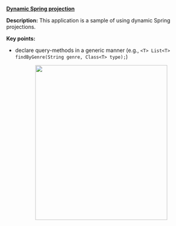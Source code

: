 **[Dynamic Spring projection](https://github.com/AnghelLeonard/Hibernate-SpringBoot/tree/master/HibernateSpringBootDynamicProjection)**
  
**Description:** This application is a sample of using dynamic Spring projections.

**Key points:**
- declare query-methods in a generic manner (e.g., `<T> List<T> findByGenre(String genre, Class<T> type);`)

<a href="https://leanpub.com/java-persistence-performance-illustrated-guide"><p align="center"><img src="https://github.com/AnghelLeonard/Hibernate-SpringBoot/blob/master/Java%20Persistence%20Performance%20Illustrated%20Guide.jpg" height="410" width="350"/></p></a>
